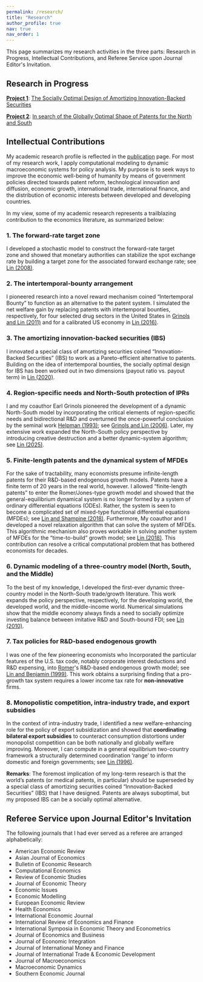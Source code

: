 ```yaml
---
permalink: /research/
title: "Research"
author_profile: true
nav: true
nav_order: 1
---
```

This page summarizes my research activities in the three parts: Research in Progress, Intellectual Contributions, and Referee Service upon Journal Editor's Invitation.

## Research in Progress

**<ins>Project 1</ins>**: [The Socially Optimal Design of Amortizing Innovation-Backed Securities](https://github.com/hwanclin/hwanclin.github.io/blob/main/files/Project1.pdf)

**<ins>Project 2</ins>**: [In search of the Globally Optimal Shape of Patents for the North and South](https://github.com/hwanclin/hwanclin.github.io/blob/main/files/Project2.pdf)

## Intellectual Contributions

My academic research profile is reflected in the [publication](https://hwanclin.github.io/publications/) page. For most of my research work, I apply computational modeling to dynamic macroeconomic systems for policy analysis. My purpose is to seek ways to improve the economic well-being of humanity by means of government policies directed towards patent reform, technological innovation and diffusion, economic growth, international trade, international finance, and the distribution of economic interests between developed and developing countries.  

In my view, some of my academic research represents a trailblazing contribution to the economics literature, as summarized below:

### 1. The forward-rate target zone

I developed a stochastic model to construct the forward-rate target zone and showed that monetary authorities can stabilize the spot exchange rate by building a target zone for the associated forward exchange rate; see [Lin (2008)](https://doi.org/10.1016/j.jimonfin.2008.02.009).

### 2. The intertemporal-bounty arrangement

I pioneered research into a novel reward mechanism coined “Intertemporal Bounty” to function as an alternative to the patent system. I simulated the net welfare gain by replacing patents with intertemporal bounties, respectively, for four selected drug sectors in the United States in [Grinols and Lin (2011)](https://doi.org/10.1016/j.jedc.2011.04.010) and for a calibrated US economy in  [Lin (2016)](https://doi.org/10.1016/j.jmacro.2016.09.007).

### 3. The amortizing innovation-backed securities (IBS)

I innovated a special class of amortizing securities coined “Innovation-Backed Securities” (IBS) to work as a Pareto-efficient alternative to patents. Building on the idea of intertemporal bounties, the socially optimal design for IBS has been worked out in two dimensions (payout ratio vs. payout term) in [Lin (2020)](https://doi.org/10.1007/978-3-030-38227-8_25).

### 4. Region-specific needs and North-South protection of IPRs

I and my coauthor Earl Grinols pioneered the development of a dynamic North-South model by incorporating the critical elements of region-specific needs and bidirectional R&D and overturned the once-powerful conclusion by the seminal work [Helpman (1993)](https://doi.org/10.2307/2951642); see [Grinols and Lin (2006)](https://doi.org/10.1016/j.jedc.2004.12.003). Later, my extensive work expanded the North-South policy perspective by introducing creative destruction and a better dynamic-system algorithm; see [Lin (2025)](https://doi.org/10.1093/oep/gpaf024
).

### 5. Finite-length patents and the dynamical system of MFDEs

For the sake of tractability, many economists presume infinite-length patents for their R&D-based endogenous growth models.  Patents have a finite term of 20 years in the real world, however. I allowed “finite-length patents” to enter the Romer/Jones-type growth model and showed that the general-equilibrium dynamical system is no longer formed by a system of ordinary differential equations (ODEs). Rather, the system is seen to become a complicated set of mixed-type functional differential equations (MFDEs); see [Lin and Shampine (2018)](https://doi.org/10.1007/s10614-016-9597-9). Furthermore, My coauthor and I developed a novel relaxation algorithm that can solve the system of MFDEs. This algorithmic mechanism also proves workable in solving another system of MFDEs for the “time-to-build” growth model; see [Lin (2018)](https://doi.org/10.1007/s10614-016-9633-9). This contribution can resolve a critical computational problem that has bothered economists for decades.

### 6. Dynamic modeling of a three-country model (North, South, and the Middle)

To the best of my knowledge, I developed the first-ever dynamic three-country model in the North-South trade/growth literature. This work expands the policy perspective, respectively, for the developing world, the developed world, and the middle-income world. Numerical simulations show that the middle economy always finds a need to socially optimize investing balance between imitative R&D and South-bound FDI; see [Lin (2010)](https://doi.org/10.1016/j.strueco.2010.08.001).

### 7. Tax policies for R&D-based endogenous growth

I was one of the few pioneering economists who Incorporated the particular features of the U.S. tax code, notably corporate interest deductions and R&D expensing, into [Romer](https://www.jstor.org/stable/2937632?seq=1)'s R&D-based endogenous growth model; see [Lin and Benjamin (1999)](https://doi.org/10.1016/S0164-0704(99)00112-3). This work obtains a surprising finding that a pro-growth tax system requires a lower income tax rate for **non-innovative** firms.

### 8. Monopolistic competition, intra-industry trade, and export subsidies

In the context of intra-industry trade, I identified a new welfare-enhancing role for the policy of export subsidization and showed that **coordinating bilateral export subsidies** to counteract consumption distortions under monopolist competition can be both nationally and globally welfare improving. Moreover, I can compute in a general equilibrium two-country framework a structurally determined coordination ‘range’ to inform  domestic and foreign governments; see [Lin (1996)](https://doi.org/10.1080/09638199600000018).

**Remarks**: The foremost implication of my long-term research is that the world’s patents (or medical patents, in particular) should be superseded by a special class of amortizing securities coined “Innovation-Backed Securities” (IBS) that I have designed. Patents are always suboptimal, but my proposed IBS can be a socially optimal alternative.



## Referee Service upon Journal Editor's Invitation

The following journals that I had ever served as a referee are arranged alphabetically:

- American Economic Review
- Asian Journal of Economics
- Bulletin of Economic Research
- Computational Economics
- Review of Economic Studies
- Journal of Economic Theory
- Economic Issues
- Economic Modelling
- European Economic Review
- Health Economics
- International Economic Journal
- International Review of Economics and Finance
- International Symposia in Economic Theory and Econometrics
- Journal of Economics and Business
- Journal of Economic Integration
- Journal of International Money and Finance
- Journal of International Trade & Economic Development
- Journal of Macroeconomics
- Macroeconomic Dynamics
- Southern Economic Journal 








